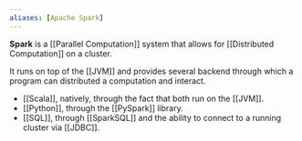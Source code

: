 ```yaml
---
aliases: [Apache Spark]
---
```


__Spark__ is a [[Parallel Computation]] system that allows for [[Distributed Computation]] on a cluster.

It runs on top of the [[JVM]] and provides several backend through which a program can distributed a computation and interact.

- [[Scala]], natively, through the fact that both run on the [[JVM]].
- [[Python]], through the [[PySpark]] library.
- [[SQL]], through [[SparkSQL]] and the ability to connect to a running cluster via [[JDBC]].